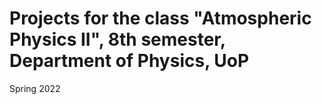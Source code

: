 # Projects for the class "Atmospheric Physics II", 8th semester, Department of Physics, UoP

Spring 2022
